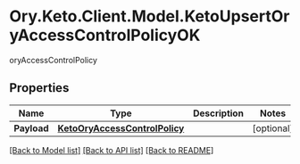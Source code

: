 # Ory.Keto.Client.Model.KetoUpsertOryAccessControlPolicyOK
oryAccessControlPolicy
## Properties

Name | Type | Description | Notes
------------ | ------------- | ------------- | -------------
**Payload** | [**KetoOryAccessControlPolicy**](KetoOryAccessControlPolicy.md) |  | [optional] 

[[Back to Model list]](../README.md#documentation-for-models) [[Back to API list]](../README.md#documentation-for-api-endpoints) [[Back to README]](../README.md)

